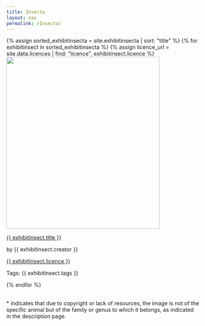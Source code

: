 ```yaml
---
title: Insecta
layout: nav
permalink: /Insecta/
---
```

<div id = "animal_insecta">
  {% assign sorted_exhibitinsecta = site.exhibitinsecta | sort: "title" %}
  {% for exhibitinsect in sorted_exhibitinsecta %}
    {% assign licence_url = site.data.licences | find: "licence", exhibitinsect.licence %}
    <div class = "grid_cell">
      <a href = "{{ exhibitinsect.url | relative_url }}"><img src="{{ exhibitinsect.image-url }}" class="gallery" width="400" height="450"></a >
      <p class = "caption"><a href = "{{ exhibitinsect.url | relative_url }}">{{ exhibitinsect.title }}</a ></p> 
      <p>by {{ exhibitinsect.creator }}</p>
      <p><a href="{{ licence_url.url }}">{{ exhibitinsect.licence }}</a ></p >
      <p>Tags: {{ exhibitinsect.tags }}</p >
    </div>
  {% endfor %}
</div>
<br>
<div class="attention">
 <p>* indicates that due to copyright or lack of resources, the image is not of the specific animal but of the family or genus to which it belongs, as indicated in the description page.</p>
 </div>